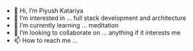 - 👋 Hi, I’m Piyush Katariya
- 👀 I’m interested in ... full stack development and architecture 
- 🌱 I’m currently learning ... meditation
- 💞️ I’m looking to collaborate on ... anything if it interests me
- 📫 How to reach me ...

<!---
corporatepiyush/corporatepiyush is a ✨ special ✨ repository because its `README.md` (this file) appears on your GitHub profile.
You can click the Preview link to take a look at your changes.
--->
